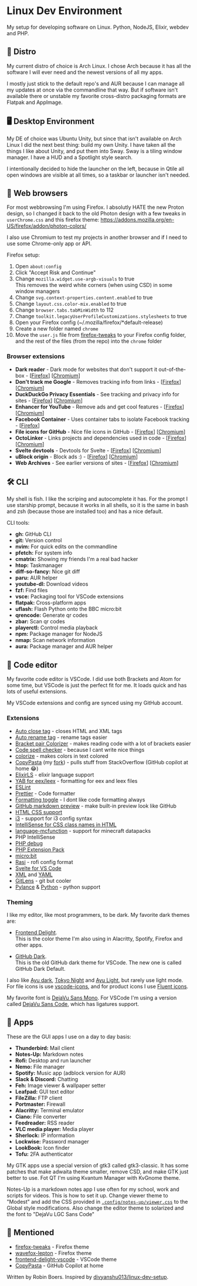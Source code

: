 # Linux Dev Environment

My setup for developing software on Linux. Python, NodeJS, Elixir, webdev and PHP.

## 🐧 Distro

My current distro of choice is Arch Linux. I chose Arch because it has all the software I will ever need and the newest versions of all my apps.

I mostly just stick to the default repo's and AUR because I can manage all my updates at once via the commandline that way. But if software isn't available there or unstable my favorite cross-distro packaging formats are Flatpak and AppImage.

## 🖥️ Desktop Environment

My DE of choice was Ubuntu Unity, but since that isn't available on Arch Linux I did the next best thing: build my own Unity. I have taken all the things I like about Unity, and put them into Sway. Sway is a tiling window manager. I have a HUD and a Spotlight style search.

I intentionally decided to hide the launcher on the left, because in Qtile all open windows are visible at all times, so a taskbar or launcher isn't needed.

## 🦊 Web browsers

For most webbrowsing I'm using Firefox. I absolutly HATE the new Proton design, so I changed it back to the old Photon design with a few tweaks in `userChrome.css` and this firefox theme: <https://addons.mozilla.org/en-US/firefox/addon/photon-colors/>

I also use Chromium to test my projects in another browser and if I need to use some Chrome-only app or API.

Firefox setup:

1. Open `about:config`
2. Click "Accept Risk and Continue"
3. Change `mozilla.widget.use-argb-visuals` to true  
This removes the weird white corners (when using CSD) in some window managers
4. Change `svg.context-properties.content.enabled` to true
5. Change `layout.css.color-mix.enabled` to true
6. Change `browser.tabs.tabMinWidth` to 112
7. Change `toolkit.legacyUserProfileCustomizations.stylesheets` to true
8. Open your Firefox config (~/.mozilla/firefox/*default-release)
9. Create a new folder named `chrome`
10. Move the `user.js` file from [firefox-tweaks](https://github.com/RobinBoers/firefox-tweaks) to your Firefox config folder, and the rest of the files (from the repo) into the `chrome` folder

### Browser extensions

- **Dark reader** - Dark mode for websites that don't support it out-of-the-box - [[Firefox](https://addons.mozilla.org/en-US/firefox/addon/darkreader/)] [[Chromium](https://chrome.google.com/webstore/detail/dark-reader/eimadpbcbfnmbkopoojfekhnkhdbieeh)]
- **Don't track me Google** - Removes tracking info from links - [[Firefox](https://addons.mozilla.org/en-US/firefox/addon/dont-track-me-google1/)] [[Chromium](https://chrome.google.com/webstore/detail/dont-track-me-google/gdbofhhdmcladcmmfjolgndfkpobecpg?hl=en)]
- **DuckDuckGo Privacy Essentials** - See tracking and privacy info for sites - [[Firefox](https://addons.mozilla.org/en-US/firefox/addon/duckduckgo-for-firefox/)] [[Chromium](https://chrome.google.com/webstore/detail/duckduckgo-privacy-essent/bkdgflcldnnnapblkhphbgpggdiikppg?hl=en)]
- **Enhancer for YouTube** - Remove ads and get cool features - [[Firefox](https://addons.mozilla.org/en-US/firefox/addon/enhancer-for-youtube/)] [[Chromium](https://chrome.google.com/webstore/detail/enhancer-for-youtube/ponfpcnoihfmfllpaingbgckeeldkhle)]
- **Facebook Container** - Uses container tabs to isolate Facebook tracking - [[Firefox](https://addons.mozilla.org/en-US/firefox/addon/facebook-container/)]
- **File icons for GitHub** - Nice file icons in GitHub - [[Firefox](https://addons.mozilla.org/en-US/firefox/addon/github-file-icons/)] [[Chromium](https://chrome.google.com/webstore/detail/file-icons-for-github-and/ficfmibkjjnpogdcfhfokmihanoldbfe?hl=en)]
- **OctoLinker** - Links projects and dependencies used in code - [[Firefox](https://addons.mozilla.org/en-US/firefox/addon/octolinker/)] [[Chromium](https://chrome.google.com/webstore/detail/octolinker/jlmafbaeoofdegohdhinkhilhclaklkp?hl=en)]
- **Svelte devtools** - Devtools for Svelte - [[Firefox](https://addons.mozilla.org/en-US/firefox/addon/svelte-devtools/)] [[Chromium](https://chrome.google.com/webstore/detail/svelte-devtools/ckolcbmkjpjmangdbmnkpjigpkddpogn)]
- **uBlock origin** - Block ads :) - [[Firefox](https://addons.mozilla.org/en-US/firefox/addon/ublock-origin/)] [[Chromium](https://chrome.google.com/webstore/detail/ublock-origin/cjpalhdlnbpafiamejdnhcphjbkeiagm?hl=en)]
- **Web Archives** - See earlier versions of sites - [[Firefox](https://addons.mozilla.org/en-US/firefox/addon/view-page-archive/)] [[Chromium](https://chrome.google.com/webstore/detail/web-archives/hkligngkgcpcolhcnkgccglchdafcnao?hl=en)]

## 🛠️ CLI

My shell is fish. I like the scriping and autocomplete it has. For the prompt I use starship prompt, because it works in all shells, so it is the same in bash and zsh (because those are installed too) and has a nice default.

CLI tools:

- **gh:** GitHub CLI
- **git:** Version control
- **nvim:** For quick edits on the commandline
- **pfetch:** For system info
- **cmatrix:** Showing my friends I'm a real bad hacker
- **htop:** Taskmanager
- **diff-so-fancy:** Nice git diff
- **paru:** AUR helper
- **youtube-dl:** Download videos
- **fzf:** Find files
- **vsce:** Packaging tool for VSCode extensions
- **flatpak:** Cross-platform apps
- **uflash:** Flash Python onto the BBC micro:bit
- **qrencode:** Generate qr codes
- **zbar:** Scan qr codes
- **playerctl:** Control media playback
- **npm:** Package manager for NodeJS
- **nmap:** Scan network information
- **aura:** Package manager and AUR helper

## 💾 Code editor

My favorite code editor is VSCode. I did use both Brackets and Atom for some time, but VSCode is just the perfect fit for me. It loads quick and has lots of useful extensions.

My VSCode extensions and config are synced using my GitHub account.

### Extensions

- [Auto close tag](https://marketplace.visualstudio.com/items?itemName=formulahendry.auto-close-tag) - closes HTML and XML tags
- [Auto rename tag](https://marketplace.visualstudio.com/items?itemName=formulahendry.auto-rename-tag) - rename tags easier
- [Bracket pair Colorizer](https://marketplace.visualstudio.com/items?itemName=CoenraadS.bracket-pair-colorizer) - makes reading code with a lot of brackets easier
- [Code spell checker](https://marketplace.visualstudio.com/items?itemName=streetsidesoftware.code-spell-checker) - because I cant write nice things
- [colorize](https://marketplace.visualstudio.com/items?itemName=kamikillerto.vscode-colorize) - makes colors in text colored
- [CopyPasta](https://marketplace.visualstudio.com/items?itemName=makman12.copypasta) (my [fork](https://github.com/RobinBoers/CopyPasta)) - pulls stuff from StackOverflow (GitHub copilot at home :joy:)
- [ElixirLS](https://marketplace.visualstudio.com/items?itemName=JakeBecker.elixir-ls) - elixir language support
- [YAB for eex/leex](https://marketplace.visualstudio.com/items?itemName=ouven.vscode-yab-for-eex-leex) - formatting for eex and leex files
- [ESLint](https://marketplace.visualstudio.com/items?itemName=dbaeumer.vscode-eslint)
- [Prettier](https://marketplace.visualstudio.com/items?itemName=esbenp.prettier-vscode) - Code formatter
- [Formatting toggle](https://marketplace.visualstudio.com/items?itemName=tombonnike.vscode-status-bar-format-toggle) - I dont like code formatting always
- [GitHub markdown preview](https://marketplace.visualstudio.com/items?itemName=bierner.github-markdown-preview) - make built-in preview look like GitHub
- [HTML CSS support](https://marketplace.visualstudio.com/items?itemName=ecmel.vscode-html-css)
- [i3](https://marketplace.visualstudio.com/items?itemName=dcasella.i3) - support for i3 config syntax
- [IntelliSense for CSS class names in HTML](https://marketplace.visualstudio.com/items?itemName=Zignd.html-css-class-completion)
- [language-mcfunction](https://marketplace.visualstudio.com/items?itemName=arcensoth.language-mcfunction) - support for minecraft datapacks
- PHP IntelliSense
- [PHP debug](https://marketplace.visualstudio.com/items?itemName=felixfbecker.php-debug)
- [PHP Extension Pack](https://marketplace.visualstudio.com/items?itemName=felixfbecker.php-pack)
- [micro:bit](https://marketplace.visualstudio.com/items?itemName=PhonicCanine.micro-bit)
- [Rasi](https://marketplace.visualstudio.com/items?itemName=dlasagno.rasi) - rofi config format
- [Svelte for VS Code](https://marketplace.visualstudio.com/items?itemName=svelte.svelte-vscode)
- [XML](https://marketplace.visualstudio.com/items?itemName=redhat.vscode-xml) and [YAML](https://marketplace.visualstudio.com/items?itemName=redhat.vscode-yaml)
- [GitLens](https://marketplace.visualstudio.com/items?itemName=eamodio.gitlens) - git but cooler
- [Pylance](https://marketplace.visualstudio.com/items?itemName=ms-python.vscode-pylance) & [Python](https://marketplace.visualstudio.com/items?itemName=ms-python.python) - python support

### Theming

I like my editor, like most programmers, to be dark. My favorite dark themes are:

- [Frontend Delight](https://github.com/RobinBoers/frontend-delight-vscode).  
This is the color theme I'm also using in Alacritty, Spotify, Firefox and other apps.

- [GitHub Dark](https://marketplace.visualstudio.com/items?itemName=GitHub.github-vscode-theme).  
This is the old GitHub dark theme for VSCode. The new one is called GitHub Dark Default.

I also like [Ayu dark](https://marketplace.visualstudio.com/items?itemName=teabyii.ayu), [Tokyo Night](https://marketplace.visualstudio.com/items?itemName=enkia.tokyo-night) and [Ayu Light](https://marketplace.visualstudio.com/items?itemName=teabyii.ayu), but rarely use light mode. For file icons is use [vscode-icons](https://marketplace.visualstudio.com/items?itemName=wayou.vscode-icons), and for product icons I use [Fluent icons](https://marketplace.visualstudio.com/items?itemName=miguelsolorio.fluent-icons).

My favorite font is [DejaVu Sans Mono](https://github.com/dejavu-fonts/dejavu-fonts). For VSCode I'm using a version called [DejaVu Sans Code](https://github.com/SSNikolaevich/DejaVuSansCode), which has ligatures support.

## 📒 Apps

These are the GUI apps I use on a day to day basis:

- **Thunderbird:** Mail client
- **Notes-Up:** Markdown notes
- **Rofi:** Desktop and run launcher
- **Nemo:** File manager
- **Spotify:** Music app (adblock version for AUR)
- **Slack & Discord:** Chatting
- **Feh:** Image viewer & wallpaper setter
- **Leafpad:** GUI text editor
- **FileZilla:** FTP client
- **Portmaster:** Firewall
- **Alacritty:** Terminal emulator
- **Ciano:** File converter
- **Feedreader:** RSS reader
- **VLC media player:** Media player
- **Sherlock:** IP information
- **Lockwise:** Password manager
- **LookBook:** Icon finder
- **Tofu:** 2FA authenticator

My GTK apps use a special version of gtk3 called gtk3-classic. It has some patches that make adwaita theme smaller, remove CSD, and make GTK just better to use. Fot QT I'm using Kvantum Manager with KvGnome theme.

Notes-Up is a markdown notes app I use often for my school, work and scripts for videos. This is how to set it up. Change viewer theme to "Modest" and add the CSS provided in [`.config/notes-up/viewer.css`](../.config/notes-up/viewer.css) to the Global style modifications. Also change the editor theme to solarized and the font to "DejaVu LGC Sans Code"

## 👀 Mentioned

- [firefox-tweaks](https://github.com/RobinBoers/firefox-tweaks) - Firefox theme
- [wavefox-lepton](https://github.com/RobinBoers/wavefox-lepton) - Firefox theme
- [frontend-delight-vscode](https://github.com/RobinBoers/frontend-delight-vscode) - VSCode theme
- [CopyPasta](https://github.com/RobinBoers/CopyPasta) - GitHub Copilot at home

Written by Robin Boers. Inspired by [divyanshu013/linux-dev-setup](https://github.com/divyanshu013/linux-dev-setup).
